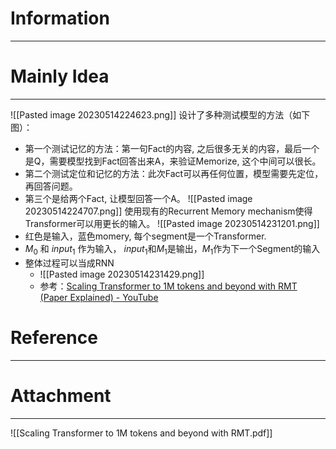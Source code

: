 # Information
---


# Mainly Idea
---
![[Pasted image 20230514224623.png]]
设计了多种测试模型的方法（如下图）：
- 第一个测试记忆的方法：第一句Fact的内容, 之后很多无关的内容，最后一个是Q，需要模型找到Fact回答出来A，来验证Memorize, 这个中间可以很长。
- 第二个测试定位和记忆的方法：此次Fact可以再任何位置，模型需要先定位，再回答问题。
- 第三个是给两个Fact, 让模型回答一个A。
![[Pasted image 20230514224707.png]]
使用现有的Recurrent Memory mechanism使得Transformer可以用更长的输入。
![[Pasted image 20230514231201.png]]
- 红色是输入，蓝色momery, 每个segment是一个Transformer.
- $M_0$ 和 $input_1$ 作为输入， $input_1$和$M_1$是输出，$M_1$作为下一个Segment的输入
- 整体过程可以当成RNN
	- ![[Pasted image 20230514231429.png]]
	- 参考：[Scaling Transformer to 1M tokens and beyond with RMT (Paper Explained) - YouTube](https://www.youtube.com/watch?v=4Cclp6yPDuw&t=326s)
# Reference
---


# Attachment
---
![[Scaling Transformer to 1M tokens and beyond with RMT.pdf]]